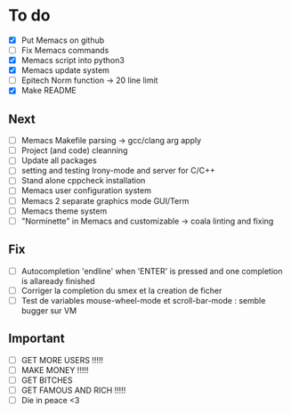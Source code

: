 # To do
- [X] Put Memacs on github
- [ ] Fix Memacs commands
- [X] Memacs script into python3
- [X] Memacs update system
- [ ] Epitech Norm function -> 20 line limit
- [X] Make README

## Next
- [ ] Memacs Makefile parsing -> gcc/clang arg apply
- [ ] Project (and code) cleanning
- [ ] Update all packages
- [ ] setting and testing Irony-mode and server for C/C++
- [ ] Stand alone cppcheck installation
- [ ] Memacs user configuration system
- [ ] Memacs 2 separate graphics mode GUI/Term
- [ ] Memacs theme system
- [ ] "Norminette" in Memacs and customizable -> coala linting and fixing

## Fix
- [ ] Autocompletion 'endline' when 'ENTER' is pressed and one completion is allaready finished
- [ ] Corriger la completion du smex et la creation de ficher
- [ ] Test de variables mouse-wheel-mode et scroll-bar-mode : semble bugger sur VM

## Important
- [ ] GET MORE USERS !!!!!
- [ ] MAKE MONEY !!!!!
- [ ] GET BITCHES
- [ ] GET FAMOUS AND RICH !!!!!
- [ ] Die in peace <3